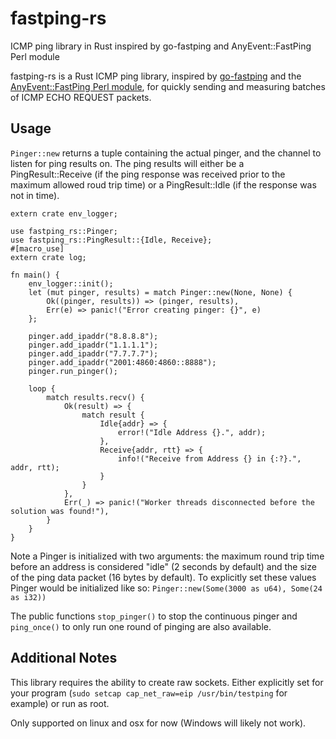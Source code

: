 # fastping-rs
 ICMP ping library in Rust inspired by go-fastping and AnyEvent::FastPing Perl module

fastping-rs is a Rust ICMP ping library, inspired by [go-fastping](https://github.com/tatsushid/go-fastping)  and the [AnyEvent::FastPing Perl module](http://search.cpan.org/~mlehmann/AnyEvent-FastPing-2.01/), for quickly sending and measuring batches of ICMP ECHO REQUEST packets.

## Usage
`Pinger::new` returns a tuple containing the actual pinger, and the channel to listen for ping results on.  The ping results will either be a PingResult::Receive (if the ping response was received prior to the maximum allowed roud trip time) or a PingResult::Idle (if the response was not in time).

```extern crate fastping_rs;
extern crate env_logger;

use fastping_rs::Pinger;
use fastping_rs::PingResult::{Idle, Receive};
#[macro_use]
extern crate log;

fn main() {
    env_logger::init();
    let (mut pinger, results) = match Pinger::new(None, None) {
        Ok((pinger, results)) => (pinger, results),
        Err(e) => panic!("Error creating pinger: {}", e)
    };

    pinger.add_ipaddr("8.8.8.8");
    pinger.add_ipaddr("1.1.1.1");
    pinger.add_ipaddr("7.7.7.7");
    pinger.add_ipaddr("2001:4860:4860::8888");
    pinger.run_pinger();

    loop {
        match results.recv() {
            Ok(result) => {
                match result {
                    Idle{addr} => {
                        error!("Idle Address {}.", addr);
                    },
                    Receive{addr, rtt} => {
                        info!("Receive from Address {} in {:?}.", addr, rtt);
                    }
                }
            },
            Err(_) => panic!("Worker threads disconnected before the solution was found!"),
        }
    }
}
```

Note a Pinger is initialized with two arguments: the maximum round trip time before an address is considered "idle" (2 seconds by default) and the size of the ping data packet (16 bytes by default).  To explicitly set these values Pinger would be initialized like so: ```Pinger::new(Some(3000 as u64), Some(24 as i32))```

The public functions ```stop_pinger()``` to stop the continuous pinger and ```ping_once()``` to only run one round of pinging are also available.

## Additional Notes
This library requires the ability to create raw sockets.  Either explicitly set for your program (```sudo setcap cap_net_raw=eip /usr/bin/testping``` for example) or run as root.

Only supported on linux and osx for now (Windows will likely not work).  
